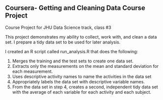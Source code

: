 ## Coursera- Getting and Cleaning Data Course Project

Course Project for JHU Data Science track, class #3

This project demonstrates my ability to collect, work with, and clean a data set. I prepare a tidy data set to be used for later analysis.

I created an R script called run_analysis.R that does the following:

1. Merges the training and the test sets to create one data set.
2. Extracts only the measurements on the mean and standard deviation for each measurement.
3. Uses descriptive activity names to name the activities in the data set
4. Appropriately labels the data set with descriptive variable names.
5. From the data set in step 4, creates a second, independent tidy data set with the average of each variable for each activity and each subject.
